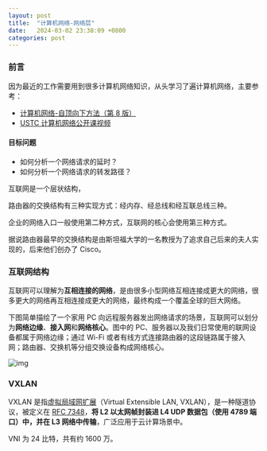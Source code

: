 ```yaml
---
layout: post
title:  "计算机网络-网络层"
date:   2024-03-02 23:38:09 +0800
categories: post
---
```


### 前言

因为最近的工作需要用到很多计算机网络知识，从头学习了遍计算机网络，主要参考：

- [计算机网络-自顶向下方法（第 8 版）](https://media.pearsoncmg.com/ph/esm/ecs_kurose_compnetwork_8/cw/)
- [USTC 计算机网络公开课视频](https://www.bilibili.com/video/BV1JV411t7ow?p=1&vd_source=30199bd82fc917072f79b98bb0ab9c36)

#### 目标问题

- 如何分析一个网络请求的延时？
- 如何分析一个网络请求的转发路径？

互联网是一个层状结构，

路由器的交换结构有三种实现方式：经内存、经总线和经互联总线三种。

企业的网络入口一般使用第二种方式，互联网的核心会使用第三种方式。

据说路由器最早的交换结构是由斯坦福大学的一名教授为了追求自己后来的夫人实现的，后来他们创办了 Cisco。

### 互联网结构

互联网可以理解为**互相连接的网络**，是由很多小型网络互相连接成更大的网络，很多更大的网络再互相连接成更大的网络，最终构成一个覆盖全球的巨大网络。

下图简单描绘了一个家用 PC 向远程服务器发出网络请求的场景，互联网可以划分为**网络边缘**、**接入网**和**网络核心**。图中的 PC、服务器以及我们日常使用的联网设备都属于网络边缘；通过 Wi-Fi 或者有线方式连接路由器的这段链路属于接入网；路由器、交换机等分组交换设备构成网络核心。

![img](/assets/imgs/cn.png)

### VXLAN

VXLAN 是指[虚拟局域网扩展](https://zh.wikipedia.org/wiki/%E8%99%9B%E6%93%AC%E5%B1%80%E5%9F%9F%E7%B6%B2%E6%93%B4%E5%B1%95)（Virtual Extensible LAN, VXLAN），是一种隧道协议，被定义在 [RFC 7348](https://datatracker.ietf.org/doc/html/rfc7348)，**将 L2 以太网帧封装进 L4 UDP 数据包（使用 4789 端口）中，并在 L3 网络中传输**，广泛应用于云计算场景中。

VNI 为 24 比特，共有约 1600 万。
